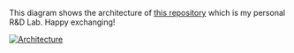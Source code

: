 This diagram shows the architecture of [this repository](https://github.com/Hongbo-Miao/hongbomiao.com) which is my personal R&D Lab. Happy exchanging!

[![Architecture](https://github.com/Hongbo-Miao/hongbomiao.com/assets/3375461/2b5e38ee-40db-484f-bfb4-c1c6a323f028)]()
